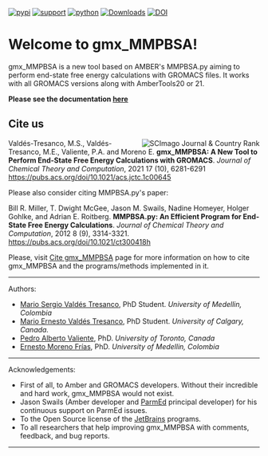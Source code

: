 [![pypi](https://img.shields.io/pypi/v/gmx-MMPBSA)](https://pypi.org/project/gmx-MMPBSA/)
[![support](https://img.shields.io/badge/support-JetBrains-brightgreen)](https://www.jetbrains.com/?from=gmx_MMPBSA)
[![python](https://img.shields.io/badge/python-v3.x-blue)]()
[![Downloads](https://pepy.tech/badge/gmx-mmpbsa)](https://pepy.tech/project/gmx-mmpbsa)
[![DOI](https://img.shields.io/badge/DOI-10.1021%2Facs.jctc.1c00645-blue)](https://pubs.acs.org/doi/10.1021/acs.jctc.1c00645)

# Welcome to gmx_MMPBSA!
gmx_MMPBSA is a new tool based on AMBER's MMPBSA.py aiming to perform end-state free energy calculations with GROMACS 
files. It works with all GROMACS versions along with AmberTools20 or 21.

**Please see the documentation [here](https://valdes-tresanco-ms.github.io/gmx_MMPBSA/getting-started/)**

## Cite us

<a href="https://www.scimagojr.com/journalsearch.php?q=5100155074&amp;tip=sid&amp;exact=no" title="SCImago Journal 
&amp; Country Rank"><img border="0" align="right" src="https://www.scimagojr.com/journal_img.php?id=5100155074" 
alt="SCImago Journal &amp; Country Rank"  /></a>

Valdés-Tresanco, M.S., Valdés-Tresanco, M.E., Valiente, P.A. and Moreno E. **gmx_MMPBSA: A New Tool to Perform 
End-State Free Energy Calculations with GROMACS**. _Journal of Chemical Theory and Computation_, 2021 17 (10), 6281-6291
https://pubs.acs.org/doi/10.1021/acs.jctc.1c00645

Please also consider citing MMPBSA.py's paper:

Bill R. Miller, T. Dwight McGee, Jason M. Swails, Nadine Homeyer, Holger Gohlke, and Adrian E. Roitberg. **MMPBSA.py: 
An Efficient Program for End-State Free Energy Calculations**. _Journal of Chemical Theory and Computation_, 2012 8 
(9), 3314-3321. https://pubs.acs.org/doi/10.1021/ct300418h

Please, visit [Cite gmx_MMPBSA](https://valdes-tresanco-ms.github.io/gmx_MMPBSA/cite_us/) page for more information on how to cite gmx_MMPBSA and the programs/methods implemented in it.

---------------------------------------

Authors:
- [Mario Sergio Valdés Tresanco](https://www.researchgate.net/profile/Mario-Valdes-Tresanco-2), PhD Student. _University of Medellin, Colombia_
- [Mario Ernesto Valdés Tresanco](https://www.researchgate.net/profile/Mario-Valdes-Tresanco), PhD Student. _University of Calgary, Canada._
- [Pedro Alberto Valiente](https://www.researchgate.net/profile/Pedro-Valiente), PhD. _University of Toronto, Canada_
- [Ernesto Moreno Frías](https://www.researchgate.net/profile/Ernesto-Moreno-Frias), PhD. _University of Medellin, Colombia_

---------------------------------------

Acknowledgements:
- First of all, to Amber and GROMACS developers. Without their incredible and hard work, gmx_MMPBSA would not exist.
- Jason Swails (Amber developer and [ParmEd](https://github.com/ParmEd/ParmEd) principal developer) for his continuous support on ParmEd issues.
- To the Open Source license of the [JetBrains](https://www.jetbrains.com) programs.
- To all researchers that help improving gmx_MMPBSA with comments, feedback, and bug reports.

---------------------------------------
